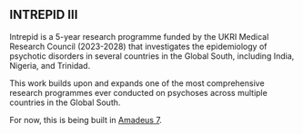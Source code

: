 ## INTREPID III

Intrepid is a 5-year research programme funded by the UKRI Medical Research Council (2023-2028) that investigates the epidemiology of psychotic disorders in several countries in the Global South, including India, Nigeria, and Trinidad.

This work builds upon and expands one of the most comprehensive research programmes ever conducted on psychoses across multiple countries in the Global South.

For now, this is being built in [Amadeus 7](https://intrepid.amadeusweb.site/home/~class~btnNBSPbtn-primary~/class~).
